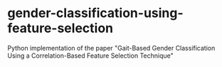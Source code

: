 # gender-classification-using-feature-selection
Python implementation of the paper "Gait-Based Gender Classification Using a Correlation-Based Feature Selection Technique"
